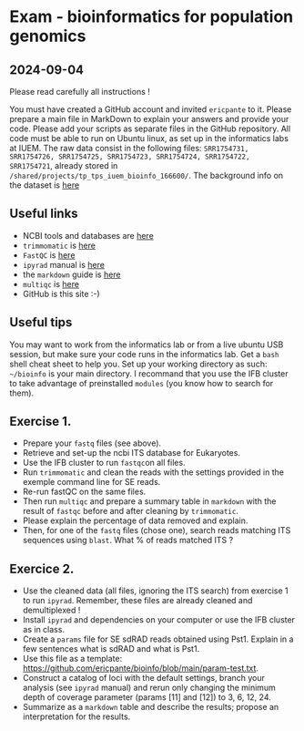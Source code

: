 # Exam - bioinformatics for population genomics
## 2024-09-04

Please read carefully all instructions ! 

You must have created a GitHub account and invited `ericpante` to it. 
Please prepare a main file in MarkDown to explain your answers and provide your code. 
Please add your scripts as separate files in the GitHub repository. 
All code must be able to run on Ubuntu linux, as set up in the informatics labs at IUEM. 
The raw data consist in the following files: `SRR1754731, SRR1754726, SRR1754725, SRR1754723, SRR1754724, SRR1754722, SRR1754721`, 
already stored in `/shared/projects/tp_tps_iuem_bioinfo_166600/`. 
The background info on the dataset is [here](https://github.com/ericpante/bioinfo/blob/main/3_RADseq_exercises.md)


## Useful links
- NCBI tools and databases are [here](https://blast.ncbi.nlm.nih.gov/Blast.cgi?CMD=Web&PAGE_TYPE=BlastDocs&DOC_TYPE=Download)
- `trimmomatic` is [here](http://www.usadellab.org/cms/?page=trimmomatic)
- `FastQC` is [here](https://www.bioinformatics.babraham.ac.uk/projects/fastqc/)
- `ipyrad` manual is [here](https://ipyrad.readthedocs.io/en/master/)
- the `markdown` guide is [here](https://www.markdownguide.org)
- `multiqc` is [here](https://www.google.com/search?client=safari&rls=en&q=multiqc&ie=UTF-8&oe=UTF-8)
- GitHub is this site :-)

## Useful tips

You may want to work from the informatics lab or from a live ubuntu USB session, but make sure your code runs in the informatics lab. 
Get a `bash` shell cheat sheet to help you. Set up your working directory as such: `~/bioinfo` is your main directory. 
I recommand that you use the IFB cluster to take advantage of preinstalled `modules` (you know how to search for them).

## Exercise 1. 

- Prepare your `fastq` files (see above).
- Retrieve and set-up the ncbi ITS database for Eukaryotes.
- Use the IFB cluster to run `fastqc`on all files.
- Run `trimmomatic` and clean the reads with the settings provided in the exemple command line for SE reads.
- Re-run fastQC on the same files.
- Then run `multiqc` and prepare a summary table in `markdown` with the result of `fastqc` before and after cleaning by `trimmomatic`.
- Please explain the percentage of data removed and explain.
- Then, for one of the `fastq` files (chose one), search reads matching ITS sequences using `blast`. What % of reads matched ITS ?

## Exercice 2. 

- Use the cleaned data (all files, ignoring the ITS search) from exercise 1 to run `ipyrad`. Remember, these files are already cleaned and demultiplexed !
- Install `ipyrad` and dependencies on your computer or use the IFB cluster as in class.
- Create a `params` file for SE sdRAD reads obtained using Pst1. Explain in a few sentences what is sdRAD and what is Pst1.
- Use this file as a template: https://github.com/ericpante/bioinfo/blob/main/param-test.txt.
- Construct a catalog of loci with the default settings, branch your analysis (see `ipyrad` manual) and rerun only changing the minimum depth of coverage  parameter (params [11] and [12]) to 3, 6, 12, 24.
- Summarize as a `markdown` table and describe the results; propose an interpretation for the results.

